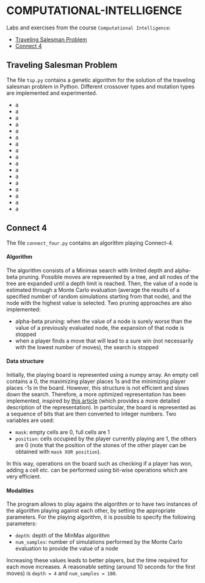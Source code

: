 # COMPUTATIONAL-INTELLIGENCE

Labs and exercises from the course `Computational Intelligence`:
* [Traveling Salesman Problem](#traveling-salesman-problem)
* [Connect 4](#connect-4)

## Traveling Salesman Problem
The file `tsp.py` contains a genetic algorithm for the solution of the traveling salesman problem in Python.
Different crossover types and mutation types are implemented and experimented.
* a
* a
* a
* a
* a
* a
* a
* a
* a
* a
* a
* a
* a
* a
* a
* a
* a 
## Connect 4
The file `connect_four.py` contains an algorithm playing Connect-4. 
#### Algorithm
The algorithm consists of a Minimax search with limited depth and alpha-beta pruning. Possible moves are represented by a tree, and all nodes of the tree are expanded until a depth limit is reached. Then, the value of a node is estimated through a Monte Carlo evaluation (average the results of a specified number of random simulations starting from that node), and the node with the highest value is selected. Two pruning approaches are also implemented:
* alpha-beta pruning: when the value of a node is surely worse than the value of a previously evaluated node, the expansion of that node is stopped
* when a player finds a move that will lead to a sure win (not necessarily with the lowest number of moves), the search is stopped
#### Data structure
Initially, the playing board is represented using a numpy array. An empty cell contains a 0, the maximizing player places 1s and the minimizing player places -1s in the board. However, this structure is not efficient and slows down the search. Therefore, a more optimized representation has been implemented, inspired by [this article](https://towardsdatascience.com/creating-the-perfect-connect-four-ai-bot-c165115557b0) (which provides a more detailed description of the representation).
In particular, the board is represented as a sequence of bits that are then converted to integer numbers. Two variables are used:
* `mask`: empty cells are 0, full cells are 1
* `position`: cells occupied by the player currently playing are 1, the others are 0 (note that the position of the stones of the other player can be obtained with `mask XOR position`).
<!-- end of list -->
In this way, operations on the board such as checking if a player has won, adding a cell etc. can be performed using bit-wise operations which are very efficient.
#### Modalities
The program allows to play agains the algorithm or to have two instances of the algorithm playing against each other, by setting the appropriate parameters. For the playing algorithm, it is possible to specify the following parameters:
* `depth`: depth of the MinMax algorithm
* `num_samples`: number of simulations performed by the Monte Carlo evaluation to provide the value of a node
 <!-- end of list -->
Increasing these values leads to better players, but the time required for each move increases. A reasonable setting (around 10 seconds for the first moves) is `depth = 4` and `num_samples = 100`.